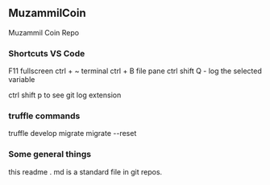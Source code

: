 ## MuzammilCoin

Muzammil Coin Repo

### Shortcuts VS Code

F11 fullscreen
ctrl + ~ terminal
ctrl + B file pane
ctrl shift Q - log the selected variable

ctrl shift p to see git log extension

### truffle commands

truffle develop
migrate
migrate --reset

### Some general things

this readme . md is a standard file in git repos.
